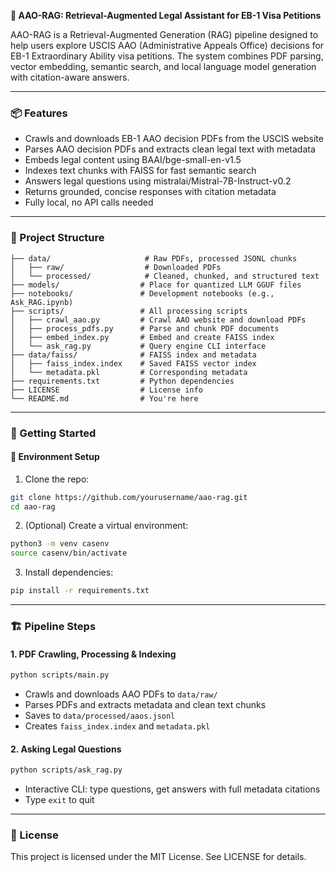 **🧾 AAO-RAG: Retrieval-Augmented Legal Assistant for EB-1 Visa Petitions**

AAO-RAG is a Retrieval-Augmented Generation (RAG) pipeline designed to help users explore USCIS AAO (Administrative Appeals Office) decisions for EB-1 Extraordinary Ability visa petitions. The system combines PDF parsing, vector embedding, semantic search, and local language model generation with citation-aware answers.

---

### 📦 Features

* Crawls and downloads EB-1 AAO decision PDFs from the USCIS website
* Parses AAO decision PDFs and extracts clean legal text with metadata
* Embeds legal content using BAAI/bge-small-en-v1.5
* Indexes text chunks with FAISS for fast semantic search
* Answers legal questions using mistralai/Mistral-7B-Instruct-v0.2
* Returns grounded, concise responses with citation metadata
* Fully local, no API calls needed

---

### 📁 Project Structure

```
├── data/                     # Raw PDFs, processed JSONL chunks
│   ├── raw/                  # Downloaded PDFs
│   └── processed/            # Cleaned, chunked, and structured text
├── models/                  # Place for quantized LLM GGUF files
├── notebooks/               # Development notebooks (e.g., Ask_RAG.ipynb)
├── scripts/                 # All processing scripts
│   ├── crawl_aao.py         # Crawl AAO website and download PDFs
│   ├── process_pdfs.py      # Parse and chunk PDF documents
│   ├── embed_index.py       # Embed and create FAISS index
│   └── ask_rag.py           # Query engine CLI interface
├── data/faiss/              # FAISS index and metadata
│   ├── faiss_index.index    # Saved FAISS vector index
│   └── metadata.pkl         # Corresponding metadata
├── requirements.txt         # Python dependencies
├── LICENSE                  # License info
└── README.md                # You're here
```

---

### 🚀 Getting Started

#### 🔧 Environment Setup

1. Clone the repo:

```bash
git clone https://github.com/yourusername/aao-rag.git
cd aao-rag
```

2. (Optional) Create a virtual environment:

```bash
python3 -m venv casenv
source casenv/bin/activate
```

3. Install dependencies:

```bash
pip install -r requirements.txt
```

---

### 🏗️ Pipeline Steps

#### 1. PDF Crawling, Processing & Indexing

```bash
python scripts/main.py
```

* Crawls and downloads AAO PDFs to `data/raw/`
* Parses PDFs and extracts metadata and clean text chunks
* Saves to `data/processed/aaos.jsonl`
* Creates `faiss_index.index` and `metadata.pkl`

#### 2. Asking Legal Questions

```bash
python scripts/ask_rag.py
```

* Interactive CLI: type questions, get answers with full metadata citations
* Type `exit` to quit

---

### 🪪 License

This project is licensed under the MIT License. See LICENSE for details.
